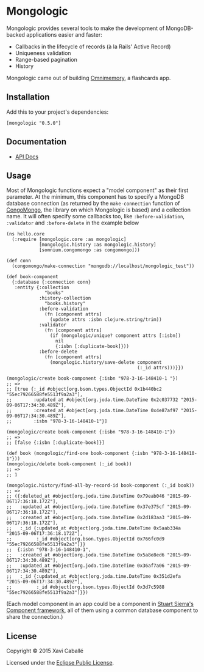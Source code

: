 # Mongologic

Mongologic provides several tools to make the development of MongoDB-backed
applications easier and faster:

- Callbacks in the lifecycle of records (à la Rails' Active Record)
- Uniqueness validation
- Range-based pagination
- History

Mongologic came out of building [Omnimemory](https://omnimemory.com/),
a flashcards app.


## Installation

Add this to your project's dependencies:

    [mongologic "0.5.0"]


## Documentation

- [API Docs](http://xavi.github.com/mongologic)


## Usage

Most of Mongologic functions expect a "model component" as their first
parameter. At the minimum, this component has to specify a MongoDB database
connection (as returned by the `make-connection` function of
[CongoMongo](https://github.com/aboekhoff/congomongo), the library on which
Mongologic is based) and a collection name. It will often specify some
callbacks too, like `:before-validation`, `:validator` and `:before-delete`
in the example below

    (ns hello.core
      (:require [mongologic.core :as mongologic]
                [mongologic.history :as mongologic.history]
                [somnium.congomongo :as congomongo]))

    (def conn
      (congomongo/make-connection "mongodb://localhost/mongologic_test"))

    (def book-component
      {:database {:connection conn}
       :entity {:collection
                  "books"
                :history-collection
                  "books.history"
                :before-validation
                  (fn [component attrs]
                    (update attrs :isbn clojure.string/trim))
                :validator
                  (fn [component attrs]
                    (if (mongologic/unique? component attrs [:isbn])
                      nil
                      {:isbn [:duplicate-book]}))
                :before-delete
                  (fn [component attrs]
                    (mongologic.history/save-delete component
                                                    (:_id attrs)))}})

    (mongologic/create book-component {:isbn "978-3-16-148410-1 "})
    ;; =>
    ;; [true {:_id #object[org.bson.types.ObjectId 0x1b440bc2 "55ec79266588fe5513f9a2a3"],
    ;;        :updated_at #object[org.joda.time.DateTime 0x2c037732 "2015-09-06T17:34:30.489Z"],
    ;;        :created_at #object[org.joda.time.DateTime 0x4e87af97 "2015-09-06T17:34:30.489Z"],
    ;;        :isbn "978-3-16-148410-1"}]

    (mongologic/create book-component {:isbn "978-3-16-148410-1"})
    ;; =>
    ;; [false {:isbn [:duplicate-book]}]

    (def book (mongologic/find-one book-component {:isbn "978-3-16-148410-1"}))
    (mongologic/delete book-component (:_id book))
    ;; =>
    ;; 1

    (mongologic.history/find-all-by-record-id book-component (:_id book))
    ;; =>
    ;; ({:deleted_at #object[org.joda.time.DateTime 0x79eab046 "2015-09-06T17:36:18.172Z"],
    ;;   :updated_at #object[org.joda.time.DateTime 0x37e375cf "2015-09-06T17:36:18.172Z"],
    ;;   :created_at #object[org.joda.time.DateTime 0x2d183aa3 "2015-09-06T17:36:18.172Z"],
    ;;   :_id {:updated_at #object[org.joda.time.DateTime 0x5aab334a "2015-09-06T17:36:18.172Z"],
    ;;         :_id #object[org.bson.types.ObjectId 0x766fc0d9 "55ec79266588fe5513f9a2a3"]}}
    ;;  {:isbn "978-3-16-148410-1",
    ;;   :created_at #object[org.joda.time.DateTime 0x5a8e8ed6 "2015-09-06T17:34:30.489Z"],
    ;;   :updated_at #object[org.joda.time.DateTime 0x36af7a06 "2015-09-06T17:34:30.489Z"],
    ;;   :_id {:updated_at #object[org.joda.time.DateTime 0x351d2efa "2015-09-06T17:34:30.489Z"],
    ;;         :_id #object[org.bson.types.ObjectId 0x3d7c5988 "55ec79266588fe5513f9a2a3"]}})


(Each model component in an app could be a component in
[Stuart Sierra's Component framework](https://github.com/stuartsierra/component),
all of them using a common database component to share the connection.)


## License

Copyright © 2015 Xavi Caballé

Licensed under the [Eclipse Public License](LICENSE).
